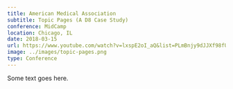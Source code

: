 ```yaml
---
title: American Medical Association
subtitle: Topic Pages (A D8 Case Study)
conference: MidCamp
location: Chicago, IL
date: 2018-03-15
url: https://www.youtube.com/watch?v=lxspE2oI_aQ&list=PLmBnjy9dJJXf98fUZinsWtZKuX0K4myIi&index=23&t=0s
image: ../images/topic-pages.png
type: Conference
---
```


Some text goes here.